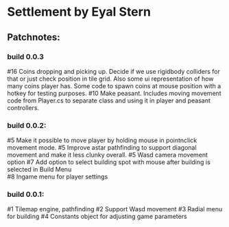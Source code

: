 # Settlement by Eyal Stern
  ## Patchnotes:

  ### build 0.0.3
  #16 Coins dropping and picking up. Decide if we use rigidbody colliders for that or just check position in tile grid. Also some ui representation of how many coins player has. Some code to spawn coins at mouse position with a hotkey for testing purposes.
  #10 Make peasant. Includes moving movement code from Player.cs to separate class and using it in player and peasant controllers.

  ### build 0.0.2:
  #5 Make it possible to move player by holding mouse in pointnclick movement mode.
  #5 Improve astar pathfinding to support diagonal movement and make it less clunky overall.
  #5 Wasd camera movement option
  #7 Add option to select building spot with mouse after building is selected in Build Menu  
  #8 Ingame menu for player settings

  ### build 0.0.1:
  #1 Tilemap engine, pathfinding
  #2 Support Wasd movement
  #3 Radial menu for building
  #4 Constants object for adjusting game parameters